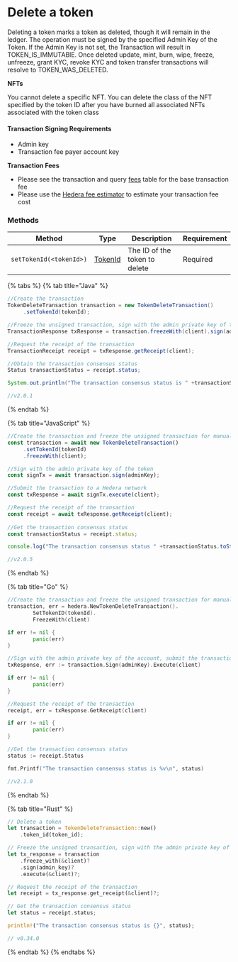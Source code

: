 # Delete a token

Deleting a token marks a token as deleted, though it will remain in the ledger. The operation must be signed by the specified Admin Key of the Token. If the Admin Key is not set, the Transaction will result in TOKEN\_IS\_IMMUTABlE. Once deleted update, mint, burn, wipe, freeze, unfreeze, grant KYC, revoke KYC and token transfer transactions will resolve to TOKEN\_WAS\_DELETED.

**NFTs**

You cannot delete a specific NFT. You can delete the class of the NFT specified by the token ID after you have burned all associated NFTs associated with the token class

#### Transaction Signing Requirements

* Admin key
* Transaction fee payer account key

**Transaction Fees**

* Please see the transaction and query [fees](../../../networks/mainnet/fees/#transaction-and-query-fees) table for the base transaction fee
* Please use the [Hedera fee estimator](https://hedera.com/fees) to estimate your transaction fee cost

### Methods

| Method                  | Type                   | Description                   | Requirement |
| ----------------------- | ---------------------- | ----------------------------- | ----------- |
| `setTokenId(<tokenId>)` | [TokenId](token-id.md) | The ID of the token to delete | Required    |

{% tabs %}
{% tab title="Java" %}
```java
//Create the transaction
TokenDeleteTransaction transaction = new TokenDeleteTransaction()
     .setTokenId(tokenId);

//Freeze the unsigned transaction, sign with the admin private key of the account, submit the transaction to a Hedera network
TransactionResponse txResponse = transaction.freezeWith(client).sign(adminKey).execute(client);

//Request the receipt of the transaction
TransactionReceipt receipt = txResponse.getReceipt(client);

//Obtain the transaction consensus status
Status transactionStatus = receipt.status;

System.out.println("The transaction consensus status is " +transactionStatus);

//v2.0.1
```
{% endtab %}

{% tab title="JavaScript" %}
```javascript
//Create the transaction and freeze the unsigned transaction for manual signing
const transaction = await new TokenDeleteTransaction()
     .setTokenId(tokenId)
     .freezeWith(client);

//Sign with the admin private key of the token 
const signTx = await transaction.sign(adminKey);

//Submit the transaction to a Hedera network    
const txResponse = await signTx.execute(client);

//Request the receipt of the transaction
const receipt = await txResponse.getReceipt(client);
    
//Get the transaction consensus status
const transactionStatus = receipt.status;

console.log("The transaction consensus status " +transactionStatus.toString());

//v2.0.5
```
{% endtab %}

{% tab title="Go" %}
```go
//Create the transaction and freeze the unsigned transaction for manual signing
transaction, err = hedera.NewTokenDeleteTransaction().
		SetTokenID(tokenId).
		FreezeWith(client)

if err != nil {
		panic(err)
}

//Sign with the admin private key of the account, submit the transaction to a Hedera network
txResponse, err := transaction.Sign(adminKey).Execute(client)

if err != nil {
		panic(err)
}

//Request the receipt of the transaction
receipt, err = txResponse.GetReceipt(client)

if err != nil {
		panic(err)
}

//Get the transaction consensus status
status := receipt.Status

fmt.Printf("The transaction consensus status is %v\n", status)

//v2.1.0
```
{% endtab %}

{% tab title="Rust" %}
```rust
// Delete a token
let transaction = TokenDeleteTransaction::new()
    .token_id(token_id);

// Freeze the unsigned transaction, sign with the admin private key of the token
let tx_response = transaction
    .freeze_with(&client)?
    .sign(admin_key)?
    .execute(&client)?;

// Request the receipt of the transaction
let receipt = tx_response.get_receipt(&client)?;

// Get the transaction consensus status
let status = receipt.status;

println!("The transaction consensus status is {}", status);

// v0.34.0
```
{% endtab %}
{% endtabs %}
